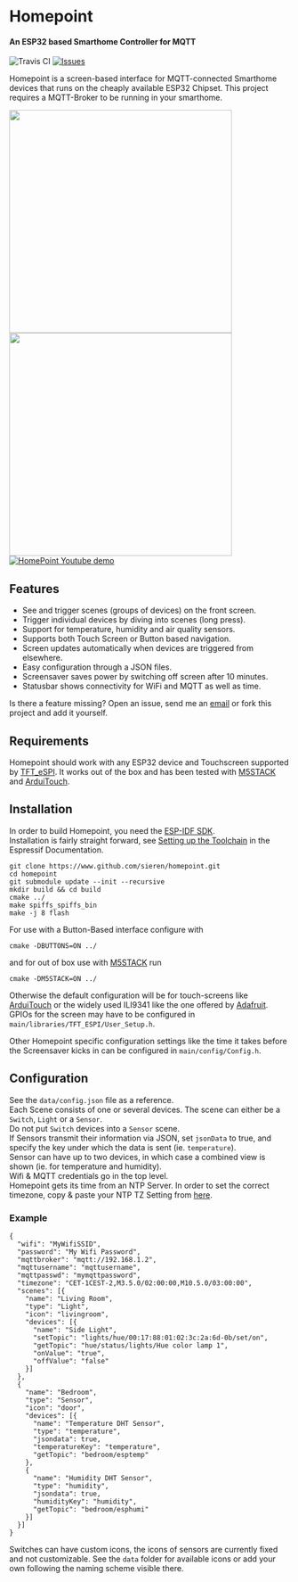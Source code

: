 Homepoint
=============
#### An ESP32 based Smarthome Controller for MQTT

![Travis CI](https://travis-ci.org/sieren/Homepoint.svg?branch=master "Travis CI
Status")
[![Issues](https://img.shields.io/github/issues/sieren/Homepoint.svg
"Issues")](https://github.com/sieren/Homepoint/issues)

Homepoint is a screen-based interface for MQTT-connected Smarthome devices that runs
on the cheaply available ESP32 Chipset.
This project requires a MQTT-Broker to be running in your smarthome.

<img src="https://raw.githubusercontent.com/sieren/Homepoint/master/media/img1.jpg" width="400"><img src="https://raw.githubusercontent.com/sieren/Homepoint/master/media/img2.gif" width="400">  
[![HomePoint Youtube demo](https://raw.githubusercontent.com/sieren/Homepoint/master/media/youtube.png)](https://www.youtube.com/watch?v=bqzpkvtQSvY "HomePoint Youtube demo")


## Features

+ See and trigger scenes (groups of devices) on the front screen.
+ Trigger individual devices by diving into scenes (long press).
+ Support for temperature, humidity and air quality sensors.
+ Supports both Touch Screen or Button based navigation.
+ Screen updates automatically when devices are triggered from elsewhere.
+ Easy configuration through a JSON files.
+ Screensaver saves power by switching off screen after 10 minutes.
+ Statusbar shows connectivity for WiFi and MQTT as well as time.

Is there a feature missing? Open an issue, send me an [email](mailto:info@s-r-n.de) or fork this project and add it yourself.

## Requirements
Homepoint should work with any ESP32 device and Touchscreen supported by [TFT_eSPI](https://github.com/Bodmer/TFT_eSPI).
It works out of the box and has been tested with [M5STACK](https://m5stack.com/collections/m5-core) and [ArduiTouch](https://www.hwhardsoft.de/english/webshop/arduitouch/).

## Installation
In order to build Homepoint, you need the [ESP-IDF SDK](https://github.com/espressif/esp-idf).  
Installation is fairly straight forward, see [Setting up the Toolchain](https://docs.espressif.com/projects/esp-idf/en/latest/get-started-cmake/index.html#step-1-set-up-the-toolchain) in the Espressif Documentation.
```
git clone https://www.github.com/sieren/homepoint.git
cd homepoint
git submodule update --init --recursive
mkdir build && cd build
cmake ../
make spiffs_spiffs_bin
make -j 8 flash
```
For use with a Button-Based interface configure with
```
cmake -DBUTTONS=ON ../
```
and for out of box use with [M5STACK](https://m5stack.com/collections/m5-core) run
```
cmake -DM5STACK=ON ../
```

Otherwise the default configuration will be for touch-screens like [ArduiTouch](https://www.hwhardsoft.de/english/webshop/arduitouch/) or the widely used ILI9341 like the one offered by [Adafruit](https://www.adafruit.com/product/1770).
GPIOs for the screen may have to be configured in `main/libraries/TFT_ESPI/User_Setup.h`.  
  
Other Homepoint specific configuration settings like the time it takes before the Screensaver kicks in can be configured in `main/config/Config.h`.

## Configuration
See the `data/config.json` file as a reference.  
Each Scene consists of one or several devices. The scene can either be a `Switch`, `Light` or a `Sensor`.  
Do not put `Switch` devices into a `Sensor` scene.  
If Sensors transmit their information via JSON, set `jsonData` to true, and specify the key under which the data is sent (ie. `temperature`).  
Sensor can have up to two devices, in which case a combined view is shown (ie. for temperature and humidity).  
Wifi & MQTT credentials go in the top level.  
Homepoint gets its time from an NTP Server. In order to set the correct timezone, copy & paste your NTP TZ Setting from [here](https://remotemonitoringsystems.ca/time-zone-abbreviations.php).  

### Example
```
{
  "wifi": "MyWifiSSID",
  "password": "My Wifi Password",
  "mqttbroker": "mqtt://192.168.1.2",
  "mqttusername": "mqttusername",
  "mqttpasswd": "mymqttpassword",
  "timezone": "CET-1CEST-2,M3.5.0/02:00:00,M10.5.0/03:00:00",
  "scenes": [{
    "name": "Living Room",
    "type": "Light",
    "icon": "livingroom",
    "devices": [{
      "name": "Side Light",
      "setTopic": "lights/hue/00:17:88:01:02:3c:2a:6d-0b/set/on",
      "getTopic": "hue/status/lights/Hue color lamp 1",
      "onValue": "true",
      "offValue": "false"
    }]
  },
  {
    "name": "Bedroom",
    "type": "Sensor",
    "icon": "door",
    "devices": [{
      "name": "Temperature DHT Sensor",
      "type": "temperature",
      "jsondata": true,
      "temperatureKey": "temperature",
      "getTopic": "bedroom/esptemp"
    },
    {
      "name": "Humidity DHT Sensor",
      "type": "humidity",
      "jsondata": true,
      "humidityKey": "humidity",
      "getTopic": "bedroom/esphumi"
    }]
  }]
}
```
Switches can have custom icons, the icons of sensors are currently fixed and not customizable.
See the `data` folder for available icons or add your own following the naming scheme visible there.
